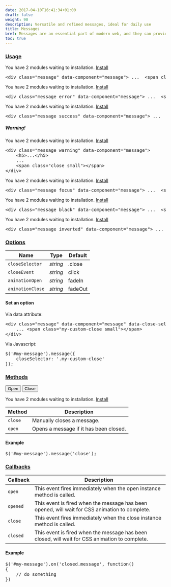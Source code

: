 ```yaml
---
date: 2017-04-10T16:41:34+01:00
draft: false
weight: 90
description: Versatile and refined messages, ideal for daily use
title: Messages
bref: Messages are an essential part of modern web, and they can provide invaluable feedback to the users. Messages in Kube look nice, they are informative, simple and very easy to set up to whatever requirements you may have, style-wise or otherwise. Take a div, give it an message class, add a color using meaningful classes like error or success and you're practically done!
toc: true
---
```


<h3 class="section-head" id="h-usage"><a href="#h-usage">Usage</a></h3>
<div class="example">
  <div class="message open" data-component="message" data-loaded="true">
    You have 2 modules waiting to installation. <a href="#install">Install</a> <span class="close small"></span>
  </div>
  <pre class="code">&lt;div <span class="hljs-class"><span class="hljs-keyword">class</span></span>=<span class="hljs-string">"message"</span> data-component=<span class="hljs-string">"message"</span>&gt; ...  &lt;span <span class="hljs-class"><span class="hljs-keyword">class</span></span>=<span class="hljs-string">"close small"</span>&gt;<span class="xml"><span class="hljs-tag">&lt;/<span class="hljs-name">span</span>&gt;</span></span><span class="xml"><span class="hljs-tag">&lt;/<span class="hljs-name">div</span>&gt;</span></span></pre>
</div>
<div class="example">
  <div class="message error open" data-component="message" data-loaded="true">
    You have 2 modules waiting to installation. <a href="">Install</a> <span class="close small"></span>
  </div>
  <pre class="code">&lt;div <span class="hljs-class"><span class="hljs-keyword">class</span></span>=<span class="hljs-string">"message error"</span> data-component=<span class="hljs-string">"message"</span>&gt; ...  &lt;span <span class="hljs-class"><span class="hljs-keyword">class</span></span>=<span class="hljs-string">"close small"</span>&gt;<span class="xml"><span class="hljs-tag">&lt;/<span class="hljs-name">span</span>&gt;</span></span><span class="xml"><span class="hljs-tag">&lt;/<span class="hljs-name">div</span>&gt;</span></span></pre>
</div>
<div class="example">
  <div class="message success open" data-component="message" data-loaded="true">
    You have 2 modules waiting to installation. <a href="">Install</a> <span class="close small"></span>
  </div>
  <pre class="code">&lt;div <span class="hljs-class"><span class="hljs-keyword">class</span></span>=<span class="hljs-string">"message success"</span> data-component=<span class="hljs-string">"message"</span>&gt; ...  &lt;span <span class="hljs-class"><span class="hljs-keyword">class</span></span>=<span class="hljs-string">"close small"</span>&gt;<span class="xml"><span class="hljs-tag">&lt;/<span class="hljs-name">span</span>&gt;</span></span><span class="xml"><span class="hljs-tag">&lt;/<span class="hljs-name">div</span>&gt;</span></span></pre>
</div>
<div class="example">
  <div class="message warning open" data-component="message" data-loaded="true">
    <h5>Warning!</h5>You have 2 modules waiting to installation. <a href="">Install</a> <span class="close small"></span>
  </div>
  <pre class="code skip"><span class="hljs-tag">&lt;<span class="hljs-name">div</span> <span class="hljs-attr">class</span>=<span class="hljs-string">"message warning"</span> <span class="hljs-attr">data-component</span>=<span class="hljs-string">"message"</span>&gt;</span>
    <span class="hljs-tag">&lt;<span class="hljs-name">h5</span>&gt;</span>...<span class="hljs-tag">&lt;/<span class="hljs-name">h5</span>&gt;</span>
    ...
    <span class="hljs-tag">&lt;<span class="hljs-name">span</span> <span class="hljs-attr">class</span>=<span class="hljs-string">"close small"</span>&gt;</span><span class="hljs-tag">&lt;/<span class="hljs-name">span</span>&gt;</span>
<span class="hljs-tag">&lt;/<span class="hljs-name">div</span>&gt;</span>
</pre>
</div>
<div class="example">
  <div class="message focus open" data-component="message" data-loaded="true">
    You have 2 modules waiting to installation. <a href="">Install</a> <span class="close small"></span>
  </div>
  <pre class="code">&lt;div <span class="hljs-class"><span class="hljs-keyword">class</span></span>=<span class="hljs-string">"message focus"</span> data-component=<span class="hljs-string">"message"</span>&gt; ...  &lt;span <span class="hljs-class"><span class="hljs-keyword">class</span></span>=<span class="hljs-string">"close small"</span>&gt;<span class="xml"><span class="hljs-tag">&lt;/<span class="hljs-name">span</span>&gt;</span></span><span class="xml"><span class="hljs-tag">&lt;/<span class="hljs-name">div</span>&gt;</span></span></pre>
</div>
<div class="example">
  <div class="message black open" data-component="message" data-loaded="true">
    You have 2 modules waiting to installation. <a href="">Install</a> <span class="close small white"></span>
  </div>
  <pre class="code">&lt;div <span class="hljs-class"><span class="hljs-keyword">class</span></span>=<span class="hljs-string">"message black"</span> data-component=<span class="hljs-string">"message"</span>&gt; ...  &lt;span <span class="hljs-class"><span class="hljs-keyword">class</span></span>=<span class="hljs-string">"close small"</span>&gt;<span class="xml"><span class="hljs-tag">&lt;/<span class="hljs-name">span</span>&gt;</span></span><span class="xml"><span class="hljs-tag">&lt;/<span class="hljs-name">div</span>&gt;</span></span></pre>
</div>
<div class="example">
  <div class="message inverted open" data-component="message" data-loaded="true">
    You have 2 modules waiting to installation. <a href="">Install</a> <span class="close small"></span>
  </div>
  <pre class="code">&lt;div <span class="hljs-class"><span class="hljs-keyword">class</span></span>=<span class="hljs-string">"message inverted"</span> data-component=<span class="hljs-string">"message"</span>&gt; ...  &lt;span <span class="hljs-class"><span class="hljs-keyword">class</span></span>=<span class="hljs-string">"close small"</span>&gt;<span class="xml"><span class="hljs-tag">&lt;/<span class="hljs-name">span</span>&gt;</span></span><span class="xml"><span class="hljs-tag">&lt;/<span class="hljs-name">div</span>&gt;</span></span></pre>
</div>
<h3 class="section-head" id="h-options"><a href="#h-options">Options</a></h3>
<table>
  <thead>
    <tr>
      <th class="w30">Name</th>
      <th class="w30">Type</th>
      <th class="w40">Default</th>
    </tr>
  </thead>
  <tbody>
    <tr>
      <td><code>closeSelector</code></td>
      <td><var>string</var></td>
      <td>.close</td>
    </tr>
    <tr>
      <td><code>closeEvent</code></td>
      <td><var>string</var></td>
      <td>click</td>
    </tr>
    <tr>
      <td><code>animationOpen</code></td>
      <td><var>string</var></td>
      <td>fadeIn</td>
    </tr>
    <tr>
      <td><code>animationClose</code></td>
      <td><var>string</var></td>
      <td>fadeOut</td>
    </tr>
  </tbody>
</table>
<h4>Set an option</h4>
<p>Via data attribute:</p>
<pre class="code skip">&lt;<span class="hljs-keyword">div</span> <span class="hljs-built_in">class</span>=<span class="hljs-string">"message"</span> data-component=<span class="hljs-string">"message"</span> data-close-selector=<span class="hljs-string">".my-custom-close"</span>&gt;
    ... &lt;span <span class="hljs-built_in">class</span>=<span class="hljs-string">"my-custom-close small"</span>&gt;&lt;/span&gt;
&lt;/<span class="hljs-keyword">div</span>&gt;
</pre>
<p>Via Javascript:</p>
<pre class="code skip"><span class="hljs-variable">$(</span><span class="hljs-string">'#my-message'</span>).message({
    <span class="hljs-symbol">closeSelector:</span> <span class="hljs-string">'.my-custom-close'</span>
});
</pre>
<h3 class="section-head" id="h-methods"><a href="#h-methods">Methods</a></h3>
<p><button onclick="$('#message-1').message('open')">Open</button> <button onclick="$('#message-1').message('close')">Close</button></p>
<div class="message open" data-component="message" data-loaded="true" id="message-1">
  You have 2 modules waiting to installation. <a href="#install">Install</a> <span class="close small"></span>
</div>
<table>
  <thead>
    <tr>
      <th>Method</th>
      <th>Description</th>
    </tr>
  </thead>
  <tbody>
    <tr>
      <td><code>close</code></td>
      <td>Manually closes a message.</td>
    </tr>
    <tr>
      <td><code>open</code></td>
      <td>Opens a message if it has been closed.</td>
    </tr>
  </tbody>
</table>
<h4>Example</h4>
<pre class="code">$(<span class="hljs-string">'#my-message'</span>).<span class="hljs-keyword">message</span>(<span class="hljs-string">'close'</span>);</pre>
<h3 class="section-head" id="h-callbacks"><a href="#h-callbacks">Callbacks</a></h3>
<table>
  <thead>
    <tr>
      <th>Callback</th>
      <th>Description</th>
    </tr>
  </thead>
  <tbody>
    <tr>
      <td><code>open</code></td>
      <td>This event fires immediately when the open instance method is called.</td>
    </tr>
    <tr>
      <td><code>opened</code></td>
      <td>This event is fired when the message has been opened, will wait for CSS animation to complete.</td>
    </tr>
    <tr>
      <td><code>close</code></td>
      <td>This event fires immediately when the close instance method is called.</td>
    </tr>
    <tr>
      <td><code>closed</code></td>
      <td>This event is fired when the message has been closed, will wait for CSS animation to complete.</td>
    </tr>
  </tbody>
</table>
<h4>Example</h4>
<pre class="code skip">$(<span class="hljs-string">'#my-message'</span>).on(<span class="hljs-string">'closed.message'</span>, <span class="hljs-function"><span class="hljs-keyword">function</span>(<span class="hljs-params"></span>)
</span>{
    <span class="hljs-comment">// do something</span>
})
</pre>
